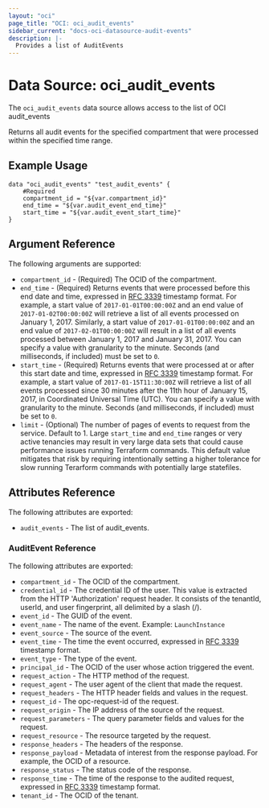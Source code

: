 ```yaml
---
layout: "oci"
page_title: "OCI: oci_audit_events"
sidebar_current: "docs-oci-datasource-audit-events"
description: |-
  Provides a list of AuditEvents
---
```


# Data Source: oci_audit_events
The `oci_audit_events` data source allows access to the list of OCI audit_events

Returns all audit events for the specified compartment that were processed within the specified time range.

## Example Usage

```hcl
data "oci_audit_events" "test_audit_events" {
	#Required
	compartment_id = "${var.compartment_id}"
	end_time = "${var.audit_event_end_time}"
	start_time = "${var.audit_event_start_time}"
}
```

## Argument Reference

The following arguments are supported:

* `compartment_id` - (Required) The OCID of the compartment.
* `end_time` - (Required) Returns events that were processed before this end date and time, expressed in [RFC 3339](https://tools.ietf.org/html/rfc3339) timestamp format. For example, a start value of `2017-01-01T00:00:00Z` and an end value of `2017-01-02T00:00:00Z` will retrieve a list of all events processed on January 1, 2017. Similarly, a start value of `2017-01-01T00:00:00Z` and an end value of `2017-02-01T00:00:00Z` will result in a list of all events processed between January 1, 2017 and January 31, 2017. You can specify a value with granularity to the minute. Seconds (and milliseconds, if included) must be set to `0`. 
* `start_time` - (Required) Returns events that were processed at or after this start date and time, expressed in [RFC 3339](https://tools.ietf.org/html/rfc3339) timestamp format. For example, a start value of `2017-01-15T11:30:00Z` will retrieve a list of all events processed since 30 minutes after the 11th hour of January 15, 2017, in Coordinated Universal Time (UTC). You can specify a value with granularity to the minute. Seconds (and milliseconds, if included) must be set to `0`.
* `limit` - (Optional) The number of pages of events to request from the service. Default to 1. Large `start_time` and `end_time` ranges or very active tenancies may result in very large data sets that could cause performance issues running Terraform commands. This default value mitigates that risk by requiring intentionally setting a higher tolerance for slow running Terarform commands with potentially large statefiles. 


## Attributes Reference

The following attributes are exported:

* `audit_events` - The list of audit_events.

### AuditEvent Reference

The following attributes are exported:

* `compartment_id` - The OCID of the compartment.
* `credential_id` - The credential ID of the user. This value is extracted from the HTTP 'Authorization' request header. It consists of the tenantId, userId, and user fingerprint, all delimited by a slash (/).
* `event_id` - The GUID of the event.
* `event_name` - The name of the event. Example: `LaunchInstance` 
* `event_source` - The source of the event.
* `event_time` - The time the event occurred, expressed in [RFC 3339](https://tools.ietf.org/html/rfc3339) timestamp format.
* `event_type` - The type of the event.
* `principal_id` - The OCID of the user whose action triggered the event.
* `request_action` - The HTTP method of the request.
* `request_agent` - The user agent of the client that made the request.
* `request_headers` - The HTTP header fields and values in the request.
* `request_id` - The opc-request-id of the request.
* `request_origin` - The IP address of the source of the request.
* `request_parameters` - The query parameter fields and values for the request.
* `request_resource` - The resource targeted by the request.
* `response_headers` - The headers of the response.
* `response_payload` - Metadata of interest from the response payload. For example, the OCID of a resource.
* `response_status` - The status code of the response.
* `response_time` - The time of the response to the audited request, expressed in [RFC 3339](https://tools.ietf.org/html/rfc3339) timestamp format.
* `tenant_id` - The OCID of the tenant.

